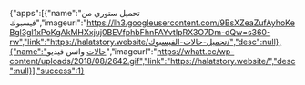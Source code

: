 {"apps":[{"name":"تحميل ستوري من فيسبوك","imageurl":"https://lh3.googleusercontent.com/9BsXZeaZufAyhoKeBgl3gl1xPoKgAkMHXxjuj0BEVfphbFhnFAYvtIpRX3O7Dm-dQw=s360-rw","link":"https://halatstory.website/تحميل-حالات-الفيسبوك/","desc":null},{"name":"حالات واتس فيديو","imageurl":"https://whatt.cc/wp-content/uploads/2018/08/2642.gif","link":"https://halatstory.website/","desc":null}],"success":1}

